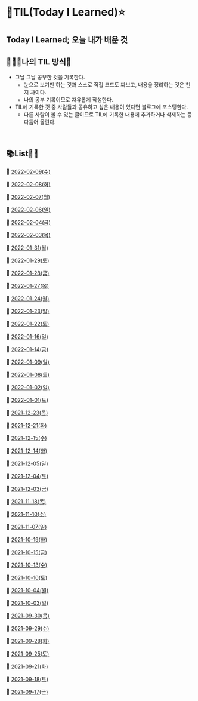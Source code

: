 # 🌈TIL(Today I Learned)⭐️


## Today I Learned; 오늘 내가 배운 것

## 🙆🏻‍♀️나의 TIL 방식🦜

- 그날 그날 공부한 것을 기록한다.
    - 눈으로 보기만 하는 것과 스스로 직접 코드도 짜보고, 내용을 정리하는 것은 천지 차이다.
    - 나의 공부 기록이므로 자유롭게 작성한다.
- TIL에 기록한 것 중 사람들과 공유하고 싶은 내용이 있다면 블로그에 포스팅한다.
    - 다른 사람이 볼 수 있는 글이므로 TIL에 기록한 내용에 추가하거나 삭제하는 등 다듬어 올린다.

<br/>

## 📚List🏃‍♀️
🖤 [2022-02-09(수)](https://github.com/kimchowon/TIL/blob/main/2022/02/2022-02-09-%EC%88%98.md)

🖤 [2022-02-08(화)](https://github.com/kimchowon/TIL/blob/main/2022/02/2022-02-08-%ED%99%94.md)

🖤 [2022-02-07(월)](https://github.com/kimchowon/TIL/blob/main/2022/02/2022-02-07-%EC%9B%94.md)

🖤 [2022-02-06(일)](https://github.com/kimchowon/TIL/blob/main/2022/02/2022-02-06-%EC%9D%BC.md)

🖤 [2022-02-04(금)](https://github.com/kimchowon/TIL/blob/main/2022/02/2022-02-04-%EA%B8%88.md)

🖤 [2022-02-03(목)](https://github.com/kimchowon/TIL/blob/main/2022/02/2022-02-03-%EB%AA%A9.md)

🖤 [2022-01-31(월)](https://github.com/kimchowon/TIL/blob/main/2022/01/2022-01-31-%EC%9B%94.md)

🖤 [2022-01-29(토)](https://github.com/kimchowon/TIL/blob/main/2022/01/2022-01-29-%ED%86%A0.md)

🖤 [2022-01-28(금)](https://github.com/kimchowon/TIL/blob/main/2022/01/2022-01-28-%EA%B8%88.md)

🖤 [2022-01-27(목)](https://github.com/kimchowon/TIL/blob/main/2022/01/2022-01-27-%EB%AA%A9.md)

🖤 [2022-01-24(월)](https://github.com/kimchowon/TIL/blob/main/2022/2022-01-24-%EC%9B%94.md)

🖤 [2022-01-23(일)](https://github.com/kimchowon/TIL/blob/main/2022/2022-01-23-%EC%9D%BC.md)

🖤 [2022-01-22(토)](https://github.com/kimchowon/TIL/blob/main/2022/2022-01-22-%ED%86%A0.md)

🖤 [2022-01-16(일)](https://github.com/kimchowon/TIL/blob/main/2022/2022-01-16-%EC%9D%BC.md)

🖤 [2022-01-14(금)](https://github.com/kimchowon/TIL/blob/main/2022/2022-01-14-%EA%B8%88.md)

🖤 [2022-01-09(일)](https://github.com/kimchowon/TIL/blob/main/2022/2022-01-09-%EC%9D%BC.md)

🖤 [2022-01-08(토)](https://github.com/kimchowon/TIL/blob/main/2022/2022-01-08-%ED%86%A0.md)

🖤 [2022-01-02(일)](https://github.com/kimchowon/TIL/blob/main/2022/2022-01-02-%EC%9D%BC.md)

🖤 [2022-01-01(토)](https://github.com/kimchowon/TIL/blob/main/2022/2022-01-01-%ED%86%A0.md)

🖤 [2021-12-23(목)](https://github.com/kimchowon/TIL/blob/main/2021/12/2021-12-23-%EB%AA%A9.md)

🖤 [2021-12-21(화)](https://github.com/kimchowon/TIL/blob/main/2021/12/2021-12-21-%ED%99%94.md)

🖤 [2021-12-15(수)](https://github.com/kimchowon/TIL/blob/main/2021/12/2021-12-15-%EC%88%98.md)

🖤 [2021-12-14(화)](https://github.com/kimchowon/TIL/blob/main/2021/12/2021-12-14-%ED%99%94.md)

🖤 [2021-12-05(일)](https://github.com/kimchowon/TIL/blob/main/2021/12/2021-12-05-%EC%9D%BC.md)

🖤 [2021-12-04(토)](https://github.com/kimchowon/TIL/blob/main/2021/12/2021-12-04-%ED%86%A0.md)

🖤 [2021-12-03(금)](https://github.com/kimchowon/TIL/blob/main/2021/12/2021-12-03-%EA%B8%88.md)

🖤 [2021-11-18(목)](https://github.com/kimchowon/TIL/blob/main/2021/11/2021-11-18-%EB%AA%A9.md)

🖤 [2021-11-10(수)](https://github.com/kimchowon/TIL/blob/main/2021/11/2021-11-10-%EC%88%98.md)

🖤 [2021-11-07(일)](https://github.com/kimchowon/TIL/blob/main/2021/11/2021-11-07-%EC%9D%BC.md)

🖤 [2021-10-19(화)](https://github.com/kimchowon/TIL/blob/main/2021/10/2021-10-19-%ED%99%94.md)

🖤 [2021-10-15(금)](https://github.com/kimchowon/TIL/blob/main/2021/10/2021-10-15-%EA%B8%88.md)

🖤 [2021-10-13(수)](https://github.com/kimchowon/TIL/blob/main/2021/10/2021-10-13-%EC%88%98.md)

🖤 [2021-10-10(토)](https://github.com/kimchowon/TIL/blob/main/2021/10/2021-10-10-%ED%86%A0.md)

🖤 [2021-10-04(월)](https://github.com/kimchowon/TIL/blob/main/2021/10/2021-10-04-%EC%9B%94.md)

🖤 [2021-10-03(일)](https://github.com/kimchowon/TIL/blob/main/2021/10/2021-10-03-%EC%9D%BC.md)

🖤 [2021-09-30(목)](https://github.com/kimchowon/TIL/blob/main/2021/09/2021-09-30-%EB%AA%A9.md)

🖤 [2021-09-29(수)](https://github.com/kimchowon/TIL/blob/main/2021/09/2021-09-29-%EC%88%98.md)

🖤 [2021-09-28(화)](https://github.com/kimchowon/TIL/blob/main/2021/09/2021-09-28-%ED%99%94.md)

🖤 [2021-09-25(토)](https://github.com/kimchowon/TIL/blob/main/2021/09/2021-09-25-%ED%86%A0.md)

🖤 [2021-09-21(화)](https://github.com/kimchowon/TIL/blob/main/2021/09/2021-09-21-%ED%99%94.md)

🖤 [2021-09-18(토)](https://github.com/kimchowon/TIL/blob/main/2021/09/2021-09-18-%ED%86%A0.md)

🖤 [2021-09-17(금)](https://github.com/kimchowon/TIL/blob/main/2021/09/2021-09-17-%EA%B8%88.md)

